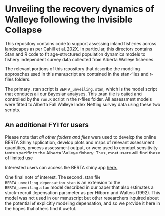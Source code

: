 # Unveiling the recovery dynamics of Walleye following the Invisible Collapse
This repository contains code to support assessing inland fisheries across landscapes as per Cahill et al. 202X. In particular, this directory contains Stan and R code to fit age-structured population dynamics models to fishery independent survey data collected from Alberta Walleye fisheries. 

The relevant portions of this repository that describe the modeling approaches used in this manuscript are contained in the stan-files and r-files folders.  

The primary .stan script is `BERTA_unveiling.stan`, which is the model script that conducts all our Bayesian analyses.  This .stan file is called and controlled by the `run.R` script in the r-files folder.  All assessment models were fitted to Alberta Fall Walleye Index Netting survey data using these two scripts.

## An additional FYI for users
Please note that *all other folders and files* were used to develop the online BERTA Shiny application, develop plots and maps of relevant assessment quantities, process assessment output, or were used to conduct sensitivity tests specific to the Alberta Walleye fishery. Thus, most users will find these of limited use. 

Interested users can access the BERTA shiny app  [here.](https://fw-habitat-aep.shinyapps.io/BERTA/)

One final note of interest.  The second .stan file `BERTA_unveiling_depensation.stan` is an extension to the `BERTA_unveiling.stan` model described in our paper that also estimates a stock-recruit depensation parameter as per Hilborn and Walters (1992).  This model was not used in our manuscript but other researchers inquired about the potential of explicitly modeling depensation, and so we provide it here in the hopes that others find it useful. 
